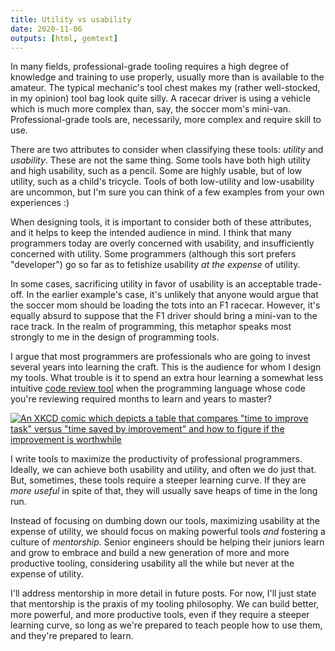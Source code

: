 ```yaml
---
title: Utility vs usability
date: 2020-11-06
outputs: [html, gemtext]
---
```


In many fields, professional-grade tooling requires a high degree of knowledge
and training to use properly, usually more than is available to the amateur. The
typical mechanic's tool chest makes my (rather well-stocked, in my opinion) tool
bag look quite silly. A racecar driver is using a vehicle which is much more
complex than, say, the soccer mom's mini-van. Professional-grade tools are,
necessarily, more complex and require skill to use.

There are two attributes to consider when classifying these tools: *utility* and
*usability*. These are not the same thing. Some tools have both high utility and
high usability, such as a pencil. Some are highly usable, but of low utility,
such as a child's tricycle. Tools of both low-utility and low-usability are
uncommon, but I'm sure you can think of a few examples from your own experiences
:)

When designing tools, it is important to consider both of these attributes, and
it helps to keep the intended audience in mind. I think that many programmers
today are overly concerned with usability, and insufficiently concerned with
utility. Some programmers (although this sort prefers "developer") go so far as
to fetishize usability *at the expense* of utility.

In some cases, sacrificing utility in favor of usability is an acceptable
trade-off. In the earlier example's case, it's unlikely that anyone would argue
that the soccer mom should be loading the tots into an F1 racecar. However, it's
equally absurd to suppose that the F1 driver should bring a mini-van to the race
track. In the realm of programming, this metaphor speaks most strongly to me in
the design of programming tools.

I argue that most programmers are professionals who are going to invest several
years into learning the craft. This is the audience for whom I design my tools.
What trouble is it to spend an extra hour learning a somewhat less intuitive
[code review tool](https://git-send-email.io) when the programming language
whose code you're reviewing required months to learn and years to master?

[![An XKCD comic which depicts a table that compares "time to improve task" versus "time saved by improvement" and how to figure if the improvement is worthwhile](https://imgs.xkcd.com/comics/is_it_worth_the_time_2x.png)](https://xkcd.com/1205/)

I write tools to maximize the productivity of professional programmers. Ideally,
we can achieve both usability and utility, and often we do just that.
But, sometimes, these tools require a steeper learning curve. If they are *more
useful* in spite of that, they will usually save heaps of time in the long run.

Instead of focusing on dumbing down our tools, maximizing usability at the
expense of utility, we should focus on making powerful tools *and* fostering a
culture of *mentorship*. Senior engineers should be helping their juniors learn
and grow to embrace and build a new generation of more and more productive
tooling, considering usability all the while but never at the expense of
utility.

I'll address mentorship in more detail in future posts. For now, I'll just state
that mentorship is the praxis of my tooling philosophy. We can build better,
more powerful, and more productive tools, even if they require a steeper
learning curve, so long as we're prepared to teach people how to use them, and
they're prepared to learn.
